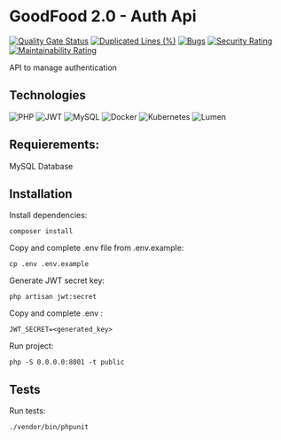 # GoodFood 2.0 - Auth Api

[![Quality Gate Status](https://sonarcloud.io/api/project_badges/measure?project=goodfood-cesi_api-auth&metric=alert_status)](https://sonarcloud.io/summary/new_code?id=goodfood-cesi_api-auth)
[![Duplicated Lines (%)](https://sonarcloud.io/api/project_badges/measure?project=goodfood-cesi_api-auth&metric=duplicated_lines_density)](https://sonarcloud.io/summary/new_code?id=goodfood-cesi_api-auth)
[![Bugs](https://sonarcloud.io/api/project_badges/measure?project=goodfood-cesi_api-auth&metric=bugs)](https://sonarcloud.io/summary/new_code?id=goodfood-cesi_api-auth)
[![Security Rating](https://sonarcloud.io/api/project_badges/measure?project=goodfood-cesi_api-auth&metric=security_rating)](https://sonarcloud.io/summary/new_code?id=goodfood-cesi_api-auth)
[![Maintainability Rating](https://sonarcloud.io/api/project_badges/measure?project=goodfood-cesi_api-auth&metric=sqale_rating)](https://sonarcloud.io/summary/new_code?id=goodfood-cesi_api-auth)

API to manage authentication

## Technologies
![PHP](https://img.shields.io/badge/-PHP-05122A?style=flat&logo=php&logoColor=777BB4)
![JWT](https://img.shields.io/badge/JWT-05122A?style=flat&logo=JSON%20web%20tokens)
![MySQL](https://img.shields.io/badge/-MySQL-05122A?style=flat&logo=mysql&logoColor=4479A1)
![Docker](https://img.shields.io/badge/docker-05122A.svg?style=flat&logo=docker&logoColor=white)
![Kubernetes](https://img.shields.io/badge/kubernetes-05122A.svg?style=flat&logo=kubernetes&logoColor=white)
![Lumen](https://img.shields.io/badge/-Lumen-05122A?style=flat&logo=lumen&logoColor=FF2D20)

## Requierements:
MySQL Database

## Installation
Install dependencies:
```
composer install
```
Copy and complete .env file from .env.example:
```
cp .env .env.example
```

Generate JWT secret key:
```
php artisan jwt:secret
```
Copy and complete .env :
```
JWT_SECRET=<generated_key>
```
Run project:
```
php -S 0.0.0.0:8001 -t public
```

## Tests
Run tests:
```
./vendor/bin/phpunit
```
